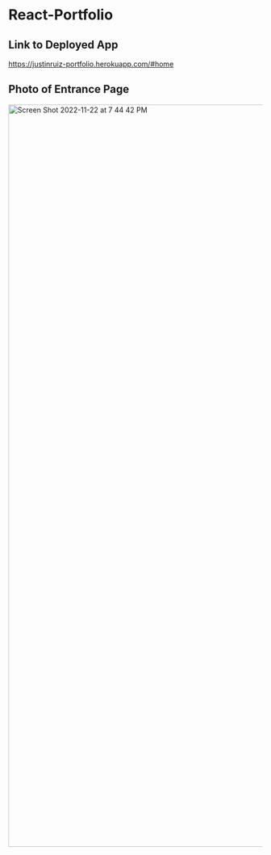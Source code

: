 # React-Portfolio

## Link to Deployed App
https://justinruiz-portfolio.herokuapp.com/#home

## Photo of Entrance Page

<img width="1471" alt="Screen Shot 2022-11-22 at 7 44 42 PM" src="https://user-images.githubusercontent.com/107062112/203449084-10a2eb1c-3dbd-4978-8248-77af0ad22d27.png">
